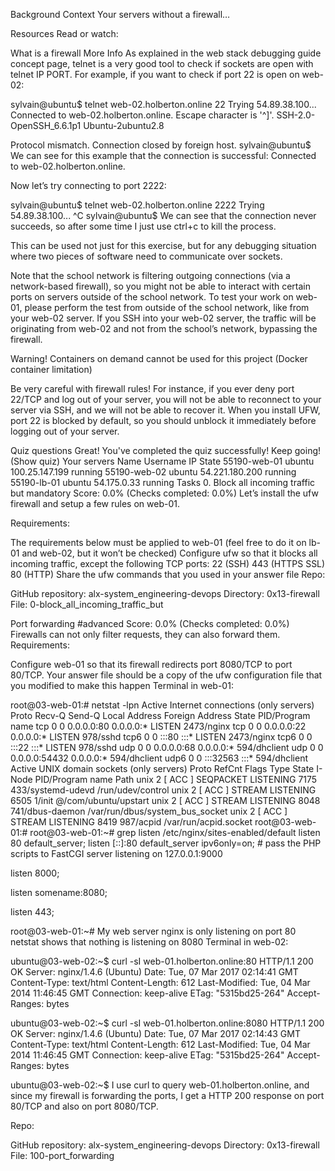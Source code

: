 Background Context Your servers without a firewall…



Resources Read or watch:



What is a firewall More Info As explained in the web stack debugging guide concept page, telnet is a very good tool to check if sockets are open with telnet IP PORT. For example, if you want to check if port 22 is open on web-02:




sylvain@ubuntu$ telnet web-02.holberton.online 22 Trying 54.89.38.100... Connected to web-02.holberton.online. Escape character is '^]'. SSH-2.0-OpenSSH_6.6.1p1 Ubuntu-2ubuntu2.8




Protocol mismatch. Connection closed by foreign host. sylvain@ubuntu$ We can see for this example that the connection is successful: Connected to web-02.holberton.online.




Now let’s try connecting to port 2222:




sylvain@ubuntu$ telnet web-02.holberton.online 2222 Trying 54.89.38.100... ^C sylvain@ubuntu$ We can see that the connection never succeeds, so after some time I just use ctrl+c to kill the process.




This can be used not just for this exercise, but for any debugging situation where two pieces of software need to communicate over sockets.




Note that the school network is filtering outgoing connections (via a network-based firewall), so you might not be able to interact with certain ports on servers outside of the school network. To test your work on web-01, please perform the test from outside of the school network, like from your web-02 server. If you SSH into your web-02 server, the traffic will be originating from web-02 and not from the school’s network, bypassing the firewall.




Warning! Containers on demand cannot be used for this project (Docker container limitation)




Be very careful with firewall rules! For instance, if you ever deny port 22/TCP and log out of your server, you will not be able to reconnect to your server via SSH, and we will not be able to recover it. When you install UFW, port 22 is blocked by default, so you should unblock it immediately before logging out of your server.




Quiz questions Great! You've completed the quiz successfully! Keep going! (Show quiz) Your servers Name Username IP State 55190-web-01 ubuntu 100.25.147.199 running 55190-web-02 ubuntu 54.221.180.200 running 55190-lb-01 ubuntu 54.175.0.33 running Tasks 0. Block all incoming traffic but mandatory Score: 0.0% (Checks completed: 0.0%) Let’s install the ufw firewall and setup a few rules on web-01.




Requirements:




The requirements below must be applied to web-01 (feel free to do it on lb-01 and web-02, but it won’t be checked) Configure ufw so that it blocks all incoming traffic, except the following TCP ports: 22 (SSH) 443 (HTTPS SSL) 80 (HTTP) Share the ufw commands that you used in your answer file Repo:




GitHub repository: alx-system_engineering-devops Directory: 0x13-firewall File: 0-block_all_incoming_traffic_but




Port forwarding #advanced Score: 0.0% (Checks completed: 0.0%) Firewalls can not only filter requests, they can also forward them.
Requirements:




Configure web-01 so that its firewall redirects port 8080/TCP to port 80/TCP. Your answer file should be a copy of the ufw configuration file that you modified to make this happen Terminal in web-01:




root@03-web-01:# netstat -lpn Active Internet connections (only servers) Proto Recv-Q Send-Q Local Address Foreign Address State PID/Program name tcp 0 0 0.0.0.0:80 0.0.0.0:* LISTEN 2473/nginx tcp 0 0 0.0.0.0:22 0.0.0.0:* LISTEN 978/sshd tcp6 0 0 :::80 :::* LISTEN 2473/nginx tcp6 0 0 :::22 :::* LISTEN 978/sshd udp 0 0 0.0.0.0:68 0.0.0.0:* 594/dhclient udp 0 0 0.0.0.0:54432 0.0.0.0:* 594/dhclient udp6 0 0 :::32563 :::* 594/dhclient Active UNIX domain sockets (only servers) Proto RefCnt Flags Type State I-Node PID/Program name Path unix 2 [ ACC ] SEQPACKET LISTENING 7175 433/systemd-udevd /run/udev/control unix 2 [ ACC ] STREAM LISTENING 6505 1/init @/com/ubuntu/upstart unix 2 [ ACC ] STREAM LISTENING 8048 741/dbus-daemon /var/run/dbus/system_bus_socket unix 2 [ ACC ] STREAM LISTENING 8419 987/acpid /var/run/acpid.socket root@03-web-01:# root@03-web-01:~# grep listen /etc/nginx/sites-enabled/default listen 80 default_server; listen [::]:80 default_server ipv6only=on; # pass the PHP scripts to FastCGI server listening on 127.0.0.1:9000




listen 8000;




listen somename:8080;




listen 443;



root@03-web-01:~# My web server nginx is only listening on port 80 netstat shows that nothing is listening on 8080 Terminal in web-02:




ubuntu@03-web-02:~$ curl -sI web-01.holberton.online:80 HTTP/1.1 200 OK Server: nginx/1.4.6 (Ubuntu) Date: Tue, 07 Mar 2017 02:14:41 GMT Content-Type: text/html Content-Length: 612 Last-Modified: Tue, 04 Mar 2014 11:46:45 GMT Connection: keep-alive ETag: "5315bd25-264" Accept-Ranges: bytes




ubuntu@03-web-02:~$ curl -sI web-01.holberton.online:8080 HTTP/1.1 200 OK Server: nginx/1.4.6 (Ubuntu) Date: Tue, 07 Mar 2017 02:14:43 GMT Content-Type: text/html Content-Length: 612 Last-Modified: Tue, 04 Mar 2014 11:46:45 GMT Connection: keep-alive ETag: "5315bd25-264" Accept-Ranges: bytes




ubuntu@03-web-02:~$ I use curl to query web-01.holberton.online, and since my firewall is forwarding the ports, I get a HTTP 200 response on port 80/TCP and also on port 8080/TCP.




Repo:




GitHub repository: alx-system_engineering-devops Directory: 0x13-firewall File: 100-port_forwarding
